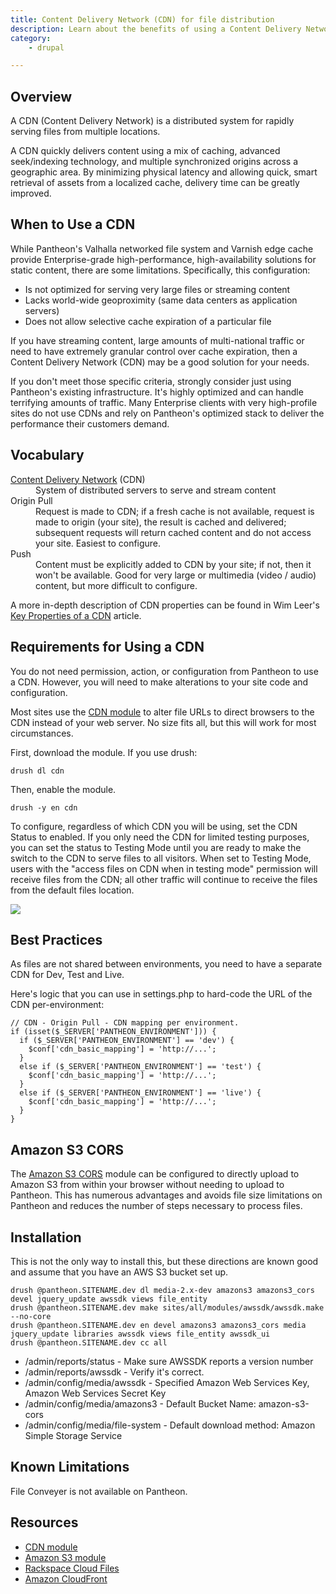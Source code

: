 ```yaml
---
title: Content Delivery Network (CDN) for file distribution
description: Learn about the benefits of using a Content Delivery Network (CDN).
category:
    - drupal

---
```


## Overview

A CDN (Content Delivery Network) is a distributed system for rapidly serving files from multiple locations.

A CDN quickly delivers content using a mix of caching, advanced seek/indexing technology, and multiple synchronized origins across a geographic area. By minimizing physical latency and allowing quick, smart retrieval of assets from a localized cache, delivery time can be greatly improved.

## When to Use a CDN

While Pantheon's Valhalla networked file system and Varnish edge cache provide Enterprise-grade high-performance, high-availability solutions for static content, there are some limitations. Specifically, this configuration:

- Is not optimized for serving very large files or streaming content
- Lacks world-wide geoproximity (same data centers as application servers)
- Does not allow selective cache expiration of a particular file

If you have streaming content, large amounts of multi-national traffic or need to have extremely granular control over cache expiration, then a Content Delivery Network (CDN) may be a good solution for your needs.

If you don't meet those specific criteria, strongly consider just using Pantheon's existing infrastructure. It's highly optimized and can handle terrifying amounts of traffic. Many Enterprise clients with very high-profile sites do not use CDNs and rely on Pantheon's optimized stack to deliver the performance their customers demand.

## Vocabulary
<dl>
	<dt>
<a href="http://en.wikipedia.org/wiki/Content_delivery_network">Content Delivery Network</a> (CDN)</dt>
	<dd>System of distributed servers to serve and stream content</dd>
	<dt>Origin Pull</dt>
	<dd>Request is made to CDN; if a fresh cache is not available, request is made to origin (your site), the result is cached and delivered; subsequent requests will return cached content and do not access your site. Easiest to configure.</dd>
	<dt>Push</dt>
	<dd>Content must be explicitly added to CDN by your site; if not, then it won't be available. Good for very large or multimedia (video / audio) content, but more difficult to configure.</dd>
</dl>

A more in-depth description of CDN properties can be found in Wim Leer's [Key Properties of a CDN](http://wimleers.com/article/key-properties-of-a-cdn) article.

## Requirements for Using a CDN

You do not need permission, action, or configuration from Pantheon to use a CDN. However, you will need to make alterations to your site code and configuration.

Most sites use the [CDN module](https://drupal.org/project/cdn) to alter file URLs to direct browsers to the CDN instead of your web server. No size fits all, but this will work for most circumstances.

First, download the module. If you use drush:

    drush dl cdn

Then, enable the module.

    drush -y en cdn

To configure, regardless of which CDN you will be using, set the CDN Status to enabled. If you only need the CDN for limited testing purposes, you can set the status to Testing Mode until you are ready to make the switch to the CDN to serve files to all visitors. When set to Testing Mode, users with the "access files on CDN when in testing mode" permission will receive files from the CDN; all other traffic will continue to receive the files from the default files location.

 ![](https://pantheon-systems.desk.com/customer/portal/attachments/196366)
## Best Practices

As files are not shared between environments, you need to have a separate CDN for Dev, Test and Live.

Here's logic that you can use in settings.php to hard-code the URL of the CDN per-environment:

    // CDN - Origin Pull - CDN mapping per environment.
    if (isset($_SERVER['PANTHEON_ENVIRONMENT'])) {
      if ($_SERVER['PANTHEON_ENVIRONMENT'] == 'dev') {
        $conf['cdn_basic_mapping'] = 'http://...';
      }
      else if ($_SERVER['PANTHEON_ENVIRONMENT'] == 'test') {
        $conf['cdn_basic_mapping'] = 'http://...';
      }
      else if ($_SERVER['PANTHEON_ENVIRONMENT'] == 'live') {
        $conf['cdn_basic_mapping'] = 'http://...';
      }
    }

## Amazon S3 CORS

The [Amazon S3 CORS](https://drupal.org/project/amazons3_cors) module can be configured to directly upload to Amazon S3 from within your browser without needing to upload to Pantheon. This has numerous advantages and avoids file size limitations on Pantheon and reduces the number of steps necessary to process files.

## Installation

This is not the only way to install this, but these directions are known good and assume that you have an AWS S3 bucket set up.

    drush @pantheon.SITENAME.dev dl media-2.x-dev amazons3 amazons3_cors devel jquery_update awssdk views file_entity
    drush @pantheon.SITENAME.dev make sites/all/modules/awssdk/awssdk.make --no-core
    drush @pantheon.SITENAME.dev en devel amazons3 amazons3_cors media jquery_update libraries awssdk views file_entity awssdk_ui
    drush @pantheon.SITENAME.dev cc all

- /admin/reports/status - Make sure AWSSDK reports a version number
- /admin/reports/awssdk - Verify it's correct.
- /admin/config/media/awssdk - Specified Amazon Web Services Key, Amazon Web Services Secret Key
- /admin/config/media/amazons3 - Default Bucket Name: amazon-s3-cors
- /admin/config/media/file-system - Default download method: Amazon Simple Storage Service

## Known Limitations

File Conveyer is not available on Pantheon.

## Resources

- [CDN module](http://drupal.org/project/cdn)
- [Amazon S3 module](http://drupal.org/project/amazons3)
- [Rackspace Cloud Files](http://www.rackspace.com/cloud/files/)
- [Amazon CloudFront](http://aws.amazon.com/cloudfront/)
